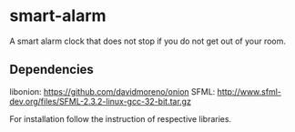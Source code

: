 # smart-alarm
A smart alarm clock that does not stop if you do not get out of your room.

## Dependencies ##
libonion: https://github.com/davidmoreno/onion
SFML: http://www.sfml-dev.org/files/SFML-2.3.2-linux-gcc-32-bit.tar.gz

For installation follow the instruction of respective libraries.
